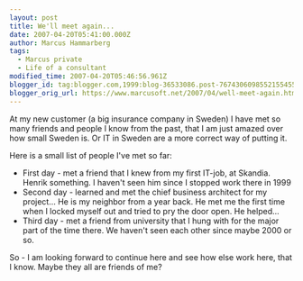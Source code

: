 ```yaml
---
layout: post
title: We'll meet again...
date: 2007-04-20T05:41:00.000Z
author: Marcus Hammarberg
tags:
  - Marcus private
  - Life of a consultant
modified_time: 2007-04-20T05:46:56.961Z
blogger_id: tag:blogger.com,1999:blog-36533086.post-7674306098552155455
blogger_orig_url: https://www.marcusoft.net/2007/04/well-meet-again.html
---
```


At my new customer (a big insurance company in Sweden) I have met so many friends and people I know from the past, that I am just amazed over how small Sweden is. Or IT in Sweden are a more correct way of putting it.

Here is a small list of people I've met so far:

- First day - met a friend that I knew from my first IT-job, at Skandia.  Henrik something. I haven't seen him since I stopped work there in 1999
- Second day - learned and met the chief business architect for my project... He is my neighbor from a year back. He met me the first time when I locked myself out and tried to pry the door open. He helped...
- Third day - met a friend from university that I hung with for the major part of the time there. We haven't seen each other since maybe 2000 or so.

So - I am looking forward to continue here and see how else work here, that I know. Maybe they all are friends of me?
